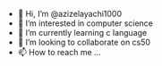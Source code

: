 - 👋 Hi, I’m @azizelayachi1000
- 👀 I’m interested in computer science 
- 🌱 I’m currently learning c language 
- 💞️ I’m looking to collaborate on cs50
- 📫 How to reach me ...

<!---
azizelayachi1000/azizelayachi1000 is a ✨ special ✨ repository because its `README.md` (this file) appears on your GitHub profile.
You can click the Preview link to take a look at your changes.
--->
